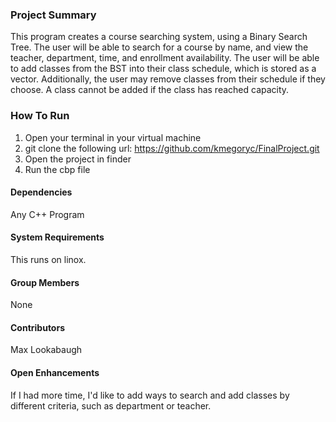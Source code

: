 ### Project Summary
This program creates a course searching system, using a Binary Search Tree. The user will be able to search for a course by name, and view the teacher, department, time, and enrollment availability. The user will be able to add classes from the BST into their class schedule, which is stored as a vector. Additionally, the user may remove classes from their schedule if they choose. A class cannot be added if the class has reached capacity. 

### How To Run
1. Open your terminal in your virtual machine 
2. git clone the following url: https://github.com/kmegoryc/FinalProject.git
3. Open the project in finder
4. Run the cbp file

#### Dependencies
Any C++ Program

#### System Requirements
This runs on linox.

#### Group Members
None

#### Contributors
Max Lookabaugh

#### Open Enhancements
If I had more time, I'd like to add ways to search and add classes by different criteria, such as department or teacher.


